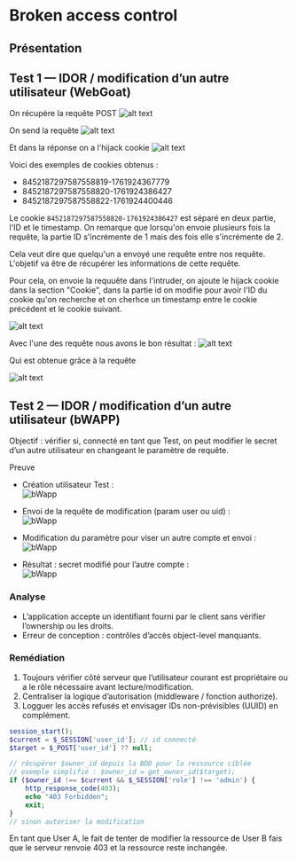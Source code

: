 # Broken access control

## Présentation

## Test 1 — IDOR / modification d’un autre utilisateur (WebGoat)

On récupère la requête POST
![alt text](image.png)

On send la requête
![alt text](image-1.png)

Et dans la réponse on a l'hijack cookie 
![alt text](image-2.png)

Voici des exemples de cookies obtenus : 
 - 8452187297587558819-1761924367779
 - 8452187297587558820-1761924386427
 - 8452187297587558822-1761924400446

Le cookie ```8452187297587558820-1761924386427``` est séparé en deux partie, l'ID et le timestamp.
On remarque que lorsqu'on envoie plusieurs fois la requête, la partie ID s'incrémente de 1 mais des fois elle s'incrémente de 2.

Cela veut dire que quelqu'un a envoyé une requête entre nos requête. L'objetif va être de récupérer les informations de cette requête.

Pour cela, on envoie la requuête dans l'intruder, on ajoute le hijack cookie dans la section "Cookie", dans la partie id on modifie pour avoir l'ID du cookie qu'on recherche et on cherhce un timestamp entre le cookie précédent et le cookie suivant.

![alt text](image-3.png)

Avec l'une des requête nous avons le bon résultat :
![alt text](image-4.png)


Qui est obtenue grâce à la requête 

![alt text](image-5.png)

## Test 2 — IDOR / modification d’un autre utilisateur (bWAPP)

Objectif : vérifier si, connecté en tant que Test, on peut modifier le secret d’un autre utilisateur en changeant le paramètre de requête.

Preuve
- Création utilisateur Test :  
  ![bWapp](bWapp1.png)

- Envoi de la requête de modification (param user ou uid) :  
  ![bWapp](bWapp2.png)

- Modification du paramètre pour viser un autre compte et envoi :  
  ![bWapp](bWapp3.png)

- Résultat : secret modifié pour l’autre compte :  
  ![bWapp](bWapp4.png)


### Analyse
- L’application accepte un identifiant fourni par le client sans vérifier l’ownership ou les droits.
- Erreur de conception : contrôles d’accès object-level manquants.

### Remédiation
1. Toujours vérifier côté serveur que l’utilisateur courant est propriétaire ou a le rôle nécessaire avant lecture/modification.  
2. Centraliser la logique d’autorisation (middleware / fonction authorize).  
3. Logguer les accès refusés et envisager IDs non-prévisibles (UUID) en complément.

```php
session_start();
$current = $_SESSION['user_id']; // id connecté
$target = $_POST['user_id'] ?? null;

// récupérer $owner_id depuis la BDD pour la ressource ciblée
// exemple simplifié : $owner_id = get_owner_id($target);
if ($owner_id !== $current && $_SESSION['role'] !== 'admin') {
    http_response_code(403);
    echo "403 Forbidden";
    exit;
}
// sinon autoriser la modification
```

En tant que User A, le fait de tenter de modifier la ressource de User B fais que le serveur renvoie 403 et la ressource reste inchangée.



